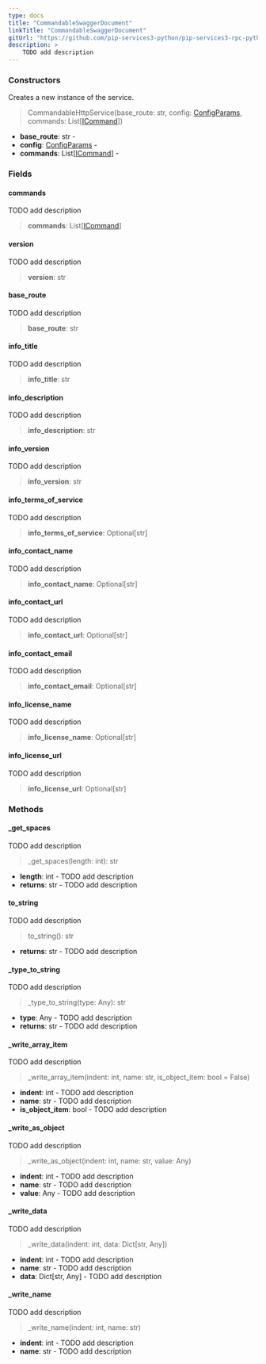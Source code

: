 ```yaml
---
type: docs
title: "CommandableSwaggerDocument"
linkTitle: "CommandableSwaggerDocument"
gitUrl: "https://github.com/pip-services3-python/pip-services3-rpc-python"
description: >
    TODO add description
---
```



### Constructors
Creates a new instance of the service.

>  CommandableHttpService(base_route: str, config: [ConfigParams](../../../commons/config/config_params), commands: List[[ICommand](../../../commons/commands/icommand)])

- **base_route**: str - 
- **config**: [ConfigParams](../../../commons/config/config_params) - 
- **commands**: List[[ICommand](../../../commons/commands/icommand)] - 

### Fields

<span class="hide-title-link">

#### commands
TODO add description
> **commands**: List[[ICommand](../../../commons/commands/icommand)]

#### version
TODO add description
> **version**: str

#### base_route
TODO add description
> **base_route**: str

#### info_title
TODO add description
> **info_title**: str

#### info_description
TODO add description
> **info_description**: str

#### info_version
TODO add description
> **info_version**: str

#### info_terms_of_service
TODO add description
> **info_terms_of_service**: Optional[str]

#### info_contact_name
TODO add description
> **info_contact_name**: Optional[str]

#### info_contact_url
TODO add description
> **info_contact_url**: Optional[str]

#### info_contact_email
TODO add description
> **info_contact_email**: Optional[str]

#### info_license_name
TODO add description
> **info_license_name**: Optional[str]

#### info_license_url
TODO add description
> **info_license_url**: Optional[str]

</span>


### Methods


#### _get_spaces
TODO add description

> _get_spaces(length: int): str

- **length**: int - TODO add description
- **returns**: str - TODO add description


#### to_string
TODO add description

> to_string(): str

- **returns**: str - TODO add description


#### _type_to_string
TODO add description

> _type_to_string(type: Any): str

- **type**: Any - TODO add description
- **returns**: str - TODO add description


#### _write_array_item
TODO add description

> _write_array_item(indent: int, name: str, is_object_item: bool = False)

- **indent**: int - TODO add description
- **name**: str - TODO add description
- **is_object_item**: bool - TODO add description


#### _write_as_object
TODO add description

> _write_as_object(indent: int, name: str, value: Any)

- **indent**: int - TODO add description
- **name**: str - TODO add description
- **value**: Any - TODO add description


#### _write_data
TODO add description

> _write_data(indent: int, data: Dict[str, Any])

- **indent**: int - TODO add description
- **name**: str - TODO add description
- **data**: Dict[str, Any] - TODO add description

#### _write_name
TODO add description

> _write_name(indent: int, name: str)

- **indent**: int - TODO add description
- **name**: str - TODO add description
